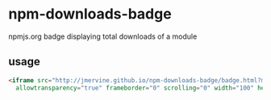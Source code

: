 npm-downloads-badge
===================

npmjs.org badge displaying total downloads of a module

usage
-----

``` html
<iframe src="http://jmervine.github.io/npm-downloads-badge/badge.html?module=MODULE"
  allowtransparency="true" frameborder="0" scrolling="0" width="100" height="20"></iframe>
```

